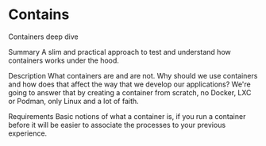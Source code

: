 # Contains

Containers deep dive

Summary
    A slim and practical approach to test and understand how containers works under the hood.

Description
    What containers are and are not. Why should we use containers and how does that affect the way that we develop our applications? We're going to answer that by creating a container from scratch, no Docker, LXC or Podman, only Linux and a lot of faith.

Requirements
    Basic notions of what a container is, if you run a container before it will be easier to associate the processes to your previous experience.